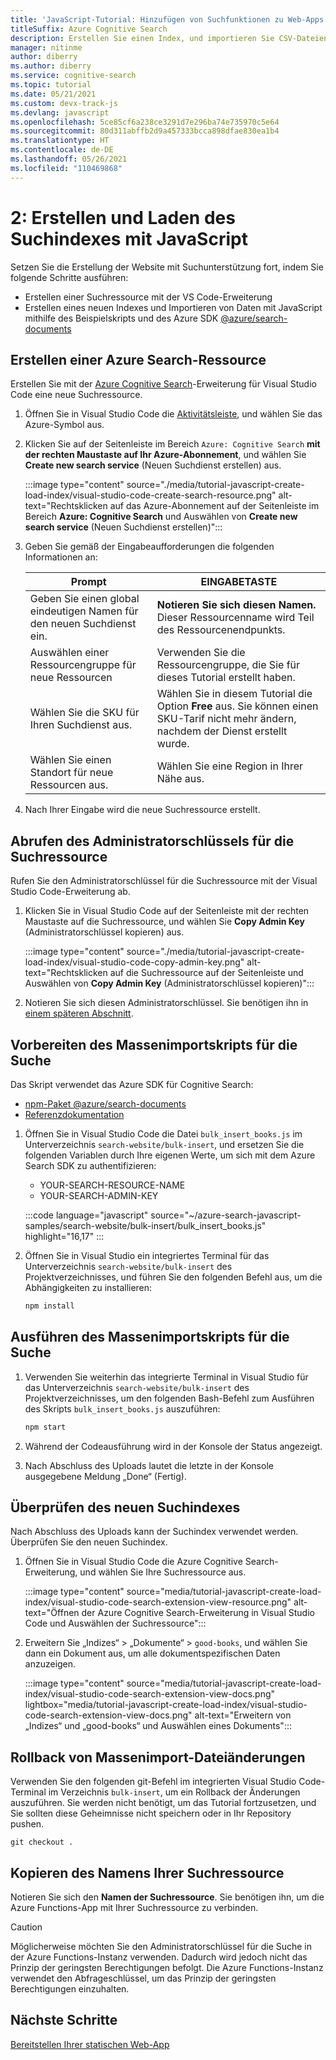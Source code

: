 ```yaml
---
title: 'JavaScript-Tutorial: Hinzufügen von Suchfunktionen zu Web-Apps'
titleSuffix: Azure Cognitive Search
description: Erstellen Sie einen Index, und importieren Sie CSV-Dateien mit JavaScript mithilfe des npm SDK @azure/search-documents in den Suchindex.
manager: nitinme
author: diberry
ms.author: diberry
ms.service: cognitive-search
ms.topic: tutorial
ms.date: 05/21/2021
ms.custom: devx-track-js
ms.devlang: javascript
ms.openlocfilehash: 5ce85cf6a238ce3291d7e296ba74e735970c5e64
ms.sourcegitcommit: 80d311abffb2d9a457333bcca898dfae830ea1b4
ms.translationtype: HT
ms.contentlocale: de-DE
ms.lasthandoff: 05/26/2021
ms.locfileid: "110469868"
---
```

# <a name="2---create-and-load-search-index-with-javascript"></a>2: Erstellen und Laden des Suchindexes mit JavaScript

Setzen Sie die Erstellung der Website mit Suchunterstützung fort, indem Sie folgende Schritte ausführen:
* Erstellen einer Suchressource mit der VS Code-Erweiterung
* Erstellen eines neuen Indexes und Importieren von Daten mit JavaScript mithilfe des Beispielskripts und des Azure SDK [@azure/search-documents](https://www.npmjs.com/package/@azure/search-documents)

## <a name="create-an-azure-search-resource"></a>Erstellen einer Azure Search-Ressource 

Erstellen Sie mit der [Azure Cognitive Search](https://marketplace.visualstudio.com/items?itemName=ms-azuretools.vscode-azurecognitivesearch)-Erweiterung für Visual Studio Code eine neue Suchressource.

1. Öffnen Sie in Visual Studio Code die [Aktivitätsleiste](https://code.visualstudio.com/docs/getstarted/userinterface), und wählen Sie das Azure-Symbol aus. 

1. Klicken Sie auf der Seitenleiste im Bereich `Azure: Cognitive Search` **mit der rechten Maustaste auf Ihr Azure-Abonnement**, und wählen Sie **Create new search service** (Neuen Suchdienst erstellen) aus.

    :::image type="content" source="./media/tutorial-javascript-create-load-index/visual-studio-code-create-search-resource.png" alt-text="Rechtsklicken auf das Azure-Abonnement auf der Seitenleiste im Bereich **Azure: Cognitive Search** und Auswählen von **Create new search service** (Neuen Suchdienst erstellen)":::

1. Geben Sie gemäß der Eingabeaufforderungen die folgenden Informationen an:

    |Prompt|EINGABETASTE|
    |--|--|
    |Geben Sie einen global eindeutigen Namen für den neuen Suchdienst ein.|**Notieren Sie sich diesen Namen.** Dieser Ressourcenname wird Teil des Ressourcenendpunkts.|
    |Auswählen einer Ressourcengruppe für neue Ressourcen|Verwenden Sie die Ressourcengruppe, die Sie für dieses Tutorial erstellt haben.|
    |Wählen Sie die SKU für Ihren Suchdienst aus.|Wählen Sie in diesem Tutorial die Option **Free** aus. Sie können einen SKU-Tarif nicht mehr ändern, nachdem der Dienst erstellt wurde.|
    |Wählen Sie einen Standort für neue Ressourcen aus.|Wählen Sie eine Region in Ihrer Nähe aus.|

1. Nach Ihrer Eingabe wird die neue Suchressource erstellt. 

## <a name="get-your-search-resource-admin-key"></a>Abrufen des Administratorschlüssels für die Suchressource

Rufen Sie den Administratorschlüssel für die Suchressource mit der Visual Studio Code-Erweiterung ab. 

1. Klicken Sie in Visual Studio Code auf der Seitenleiste mit der rechten Maustaste auf die Suchressource, und wählen Sie **Copy Admin Key** (Administratorschlüssel kopieren) aus.

    :::image type="content" source="./media/tutorial-javascript-create-load-index/visual-studio-code-copy-admin-key.png" alt-text="Rechtsklicken auf die Suchressource auf der Seitenleiste und Auswählen von **Copy Admin Key** (Administratorschlüssel kopieren)":::

1. Notieren Sie sich diesen Administratorschlüssel. Sie benötigen ihn in [einem späteren Abschnitt](#prepare-the-bulk-import-script-for-search). 

## <a name="prepare-the-bulk-import-script-for-search"></a>Vorbereiten des Massenimportskripts für die Suche

Das Skript verwendet das Azure SDK für Cognitive Search:

* [npm-Paket @azure/search-documents](https://www.npmjs.com/package/@azure/search-documents)
* [Referenzdokumentation](/javascript/api/overview/azure/search-documents-readme)

1. Öffnen Sie in Visual Studio Code die Datei `bulk_insert_books.js` im Unterverzeichnis `search-website/bulk-insert`, und ersetzen Sie die folgenden Variablen durch Ihre eigenen Werte, um sich mit dem Azure Search SDK zu authentifizieren:

    * YOUR-SEARCH-RESOURCE-NAME
    * YOUR-SEARCH-ADMIN-KEY

    :::code language="javascript" source="~/azure-search-javascript-samples/search-website/bulk-insert/bulk_insert_books.js" highlight="16,17" :::

1. Öffnen Sie in Visual Studio ein integriertes Terminal für das Unterverzeichnis `search-website/bulk-insert` des Projektverzeichnisses, und führen Sie den folgenden Befehl aus, um die Abhängigkeiten zu installieren: 

    ```bash
    npm install 
    ```

## <a name="run-the-bulk-import-script-for-search"></a>Ausführen des Massenimportskripts für die Suche

1. Verwenden Sie weiterhin das integrierte Terminal in Visual Studio für das Unterverzeichnis `search-website/bulk-insert` des Projektverzeichnisses, um den folgenden Bash-Befehl zum Ausführen des Skripts `bulk_insert_books.js` auszuführen:

    ```javascript
    npm start
    ```

1. Während der Codeausführung wird in der Konsole der Status angezeigt. 
1. Nach Abschluss des Uploads lautet die letzte in der Konsole ausgegebene Meldung „Done“ (Fertig).

## <a name="review-the-new-search-index"></a>Überprüfen des neuen Suchindexes

Nach Abschluss des Uploads kann der Suchindex verwendet werden. Überprüfen Sie den neuen Suchindex.

1. Öffnen Sie in Visual Studio Code die Azure Cognitive Search-Erweiterung, und wählen Sie Ihre Suchressource aus.  

    :::image type="content" source="media/tutorial-javascript-create-load-index/visual-studio-code-search-extension-view-resource.png" alt-text="Öffnen der Azure Cognitive Search-Erweiterung in Visual Studio Code und Auswählen der Suchressource":::

1. Erweitern Sie „Indizes“ > „Dokumente“ > `good-books`, und wählen Sie dann ein Dokument aus, um alle dokumentspezifischen Daten anzuzeigen.
 
    :::image type="content" source="media/tutorial-javascript-create-load-index/visual-studio-code-search-extension-view-docs.png" lightbox="media/tutorial-javascript-create-load-index/visual-studio-code-search-extension-view-docs.png" alt-text="Erweitern von „Indizes“ und „good-books“ und Auswählen eines Dokuments":::

## <a name="rollback-bulk-import-file-changes"></a>Rollback von Massenimport-Dateiänderungen

Verwenden Sie den folgenden git-Befehl im integrierten Visual Studio Code-Terminal im Verzeichnis `bulk-insert`, um ein Rollback der Änderungen auszuführen. Sie werden nicht benötigt, um das Tutorial fortzusetzen, und Sie sollten diese Geheimnisse nicht speichern oder in Ihr Repository pushen. 

```git
git checkout .
```

## <a name="copy-your-search-resource-name"></a>Kopieren des Namens Ihrer Suchressource

Notieren Sie sich den **Namen der Suchressource**. Sie benötigen ihn, um die Azure Functions-App mit Ihrer Suchressource zu verbinden. 

> [!CAUTION]
> Möglicherweise möchten Sie den Administratorschlüssel für die Suche in der Azure Functions-Instanz verwenden. Dadurch wird jedoch nicht das Prinzip der geringsten Berechtigungen befolgt. Die Azure Functions-Instanz verwendet den Abfrageschlüssel, um das Prinzip der geringsten Berechtigungen einzuhalten. 

## <a name="next-steps"></a>Nächste Schritte

[Bereitstellen Ihrer statischen Web-App](tutorial-javascript-deploy-static-web-app.md)